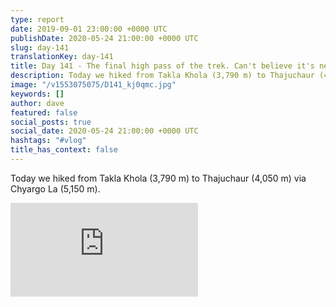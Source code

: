 ```yaml
---
type: report
date: 2019-09-01 23:00:00 +0000 UTC
publishDate: 2020-05-24 21:00:00 +0000 UTC
slug: day-141
translationKey: day-141
title: Day 141 - The final high pass of the trek. Can't believe it's nearly over.
description: Today we hiked from Takla Khola (3,790 m) to Thajuchaur (4,050 m) via Chyargo La (5,150 m).
image: "/v1553075075/D141_kj0qmc.jpg"
keywords: []
author: dave
featured: false
social_posts: true
social_date: 2020-05-24 21:00:00 +0000 UTC
hashtags: "#vlog"
title_has_context: false
---
```


Today we hiked from Takla Khola (3,790 m) to Thajuchaur (4,050 m) via Chyargo La (5,150 m).

<iframe class="youtube" src="https://www.youtube.com/embed/5V2lKigQ1cY" frameborder="0" allow="accelerometer; autoplay; encrypted-media; gyroscope; picture-in-picture" allowfullscreen></iframe>


